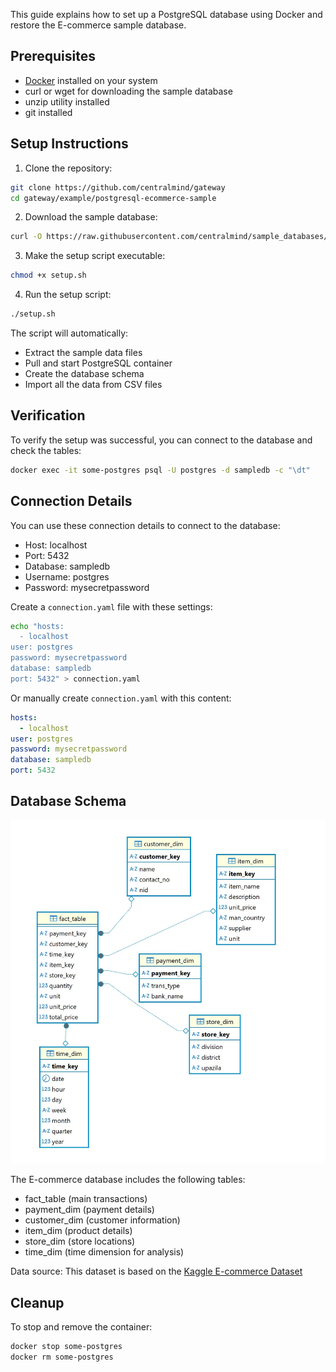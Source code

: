 
This guide explains how to set up a PostgreSQL database using Docker and restore the E-commerce sample database.

## Prerequisites

- <a href="https://docs.docker.com/get-started/get-docker/">Docker</a> installed on your system
- curl or wget for downloading the sample database
- unzip utility installed
- git installed

## Setup Instructions

1. Clone the repository:

```bash
git clone https://github.com/centralmind/gateway
cd gateway/example/postgresql-ecommerce-sample
```

2. Download the sample database:

```bash
curl -O https://raw.githubusercontent.com/centralmind/sample_databases/refs/heads/main/ecommerce/sample_data.zip
```

3. Make the setup script executable:

```bash
chmod +x setup.sh
```

4. Run the setup script:

```bash
./setup.sh
```

The script will automatically:
- Extract the sample data files
- Pull and start PostgreSQL container
- Create the database schema
- Import all the data from CSV files

## Verification

To verify the setup was successful, you can connect to the database and check the tables:

```bash
docker exec -it some-postgres psql -U postgres -d sampledb -c "\dt"
```

## Connection Details

You can use these connection details to connect to the database:

- Host: localhost
- Port: 5432
- Database: sampledb
- Username: postgres
- Password: mysecretpassword

Create a `connection.yaml` file with these settings:

```bash
echo "hosts:
  - localhost
user: postgres
password: mysecretpassword
database: sampledb
port: 5432" > connection.yaml
```

Or manually create `connection.yaml` with this content:

```yaml
hosts:
  - localhost
user: postgres
password: mysecretpassword
database: sampledb
port: 5432
```

## Database Schema

![img](../../assets/ecommerce-schema.jpg)

The E-commerce database includes the following tables:
- fact_table (main transactions)
- payment_dim (payment details)
- customer_dim (customer information)
- item_dim (product details)
- store_dim (store locations)
- time_dim (time dimension for analysis)

Data source: This dataset is based on the [Kaggle E-commerce Dataset](https://www.kaggle.com/datasets/mmohaiminulislam/ecommerce-data-analysis?resource=download)

## Cleanup

To stop and remove the container:

```bash
docker stop some-postgres
docker rm some-postgres
```
